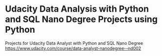 # Udacity Data Analysis with Python and SQL Nano Degree Projects using Python
 Projects for Udacity Data Analyst with Python and SQL Nano Degree https://www.udacity.com/course/data-analyst-nanodegree--nd002

